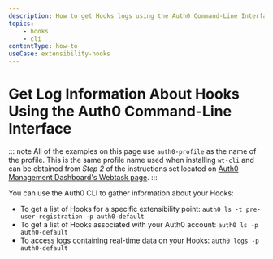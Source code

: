 ```yaml
---
description: How to get Hooks logs using the Auth0 Command-Line Interface
topics:
    - hooks
    - cli
contentType: how-to
useCase: extensibility-hooks
---
```


# Get Log Information About Hooks Using the Auth0 Command-Line Interface

::: note
All of the examples on this page use `auth0-profile` as the name of the profile. This is the same profile name used when installing `wt-cli` and can be obtained from *Step 2* of the instructions set located on [Auth0 Management Dashboard's Webtask page](${manage_url}/#/account/webtasks).
:::

You can use the Auth0 CLI to gather information about your Hooks:

* To get a list of Hooks for a specific extensibility point:
  `auth0 ls -t pre-user-registration -p auth0-default`
* To get a list of Hooks associated with your Auth0 account:
  `auth0 ls -p auth0-default`
* To access logs containing real-time data on your Hooks:
  `auth0 logs -p auth0-default`